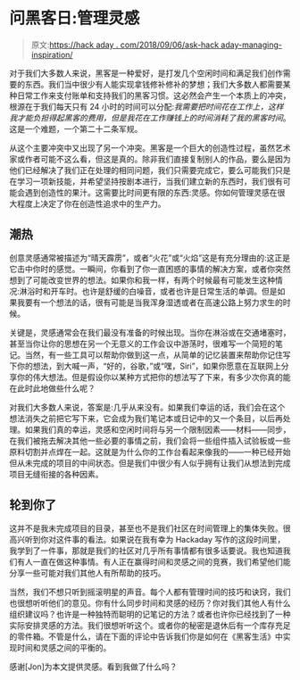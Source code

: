 # 问黑客日:管理灵感

> 原文:[https://hack aday . com/2018/09/06/ask-hack aday-managing-inspiration/](https://hackaday.com/2018/09/06/ask-hackaday-managing-inspiration/)

对于我们大多数人来说，黑客是一种爱好，是打发几个空闲时间和满足我们创作需要的东西。我们当中很少有人能实现拿钱修补修补的梦想；我们大多数人都需要某种日常工作来支付账单和支持我们的黑客习惯。这必然会产生一个本质上的冲突，根源在于我们每天只有 24 小时的时间可以分配:*我需要把时间花在工作上，这样我才能负担得起黑客的费用，但是我花在工作赚钱上的时间消耗了我的黑客时间*。这是一个难题，一个第二十二条军规。

从这个主要冲突中又出现了另一个冲突。黑客是一个巨大的创造性过程，虽然艺术家或作者可能不这么看，但这是真的。除非我们直接复制别人的作品，要么是因为他们已经解决了我们正在处理的相同问题，我们只需要完成它，要么可能我们只是在学习一项新技能，并希望坚持按剧本进行，当我们建立新的东西时，我们很有可能会遇到创造性的果汁。这需要比时间更有限的东西:灵感。你如何管理灵感在很大程度上决定了你在创造性追求中的生产力。

## 潮热

创意灵感通常被描述为“晴天霹雳”，或者“火花”或“火焰”这是有充分理由的:这正是它击中你时的感觉。一瞬间，你看到了你一直困惑的事情的解决方案，或者你突然想到了可能改变世界的想法。如果你和我一样，有两个时候最有可能发生这种情况:淋浴时和开车时。也许是舒缓的白噪音，或者也许是日常生活的单调。但是如果我要有一个想法的话，很有可能是当我浑身湿透或者在高速公路上努力求生的时候。

关键是，灵感通常会在我们最没有准备的时候出现。当你在淋浴或在交通堵塞时，甚至当你让你的思想在另一个无意义的工作会议中游荡时，很难写一个简短的笔记。当然，有一些工具可以帮助你做到这一点，从简单的记忆装置来帮助你记住写下你的想法，到大喊一声，“好的，谷歌，”或“嘿，Siri”，如果你愿意在互联网上分享你的伟大想法。但是假设你以某种方式把你的想法写了下来，有多少次你真的能在此时此地做些什么呢？

对我们大多数人来说，答案是:几乎从来没有。如果我们幸运的话，我们会在这个想法消失之前把它写下来，它会成为我们笔记本或日记中的又一个条目，以后再处理。如果我们真的幸运，灵感和空闲时间将与另一个限制因素——材料——同步，在我们被拖去解决其他一些必要的事情之前，我们会将一些组件插入试验板或一些原料切割并点焊在一起。这就是为什么你的工作台看起来像我的——一种已经开始但从未完成的项目的中间状态。但是我们中很少有人似乎拥有让我们从想法到完成项目无缝衔接的各种因素。

## 轮到你了

这并不是我未完成项目的目录，甚至也不是我们社区在时间管理上的集体失败。很高兴听到你对这件事的看法。如果说在我有幸为 Hackaday 写作的这段时间里，我学到了一件事，那就是我们的社区对几乎所有事情都有很多话要说。我也知道我们有人一直在做这种事情。有人正在赢得时间和灵感之间的竞赛，我们希望他们能分享一些可能对我们其他人有所帮助的技巧。

当然，我们不想只听到摇滚明星的声音。每个人都有管理时间的技巧和诀窍，我们也很想听听他们的意见。你有什么同步时间和灵感的经历？你对我们其他人有什么组织建议吗？也许是一种独特而聪明的记笔记的方法？或者也许你已经找到了一种实际安排灵感的方法。我们很想听听这个。或者你的秘密是退休后有一个库存充足的零件箱。不管是什么，请在下面的评论中告诉我们你是如何在《黑客生活》中实现时间和灵感之间的平衡的。

感谢[Jon]为本文提供灵感。看到我做了什么吗？